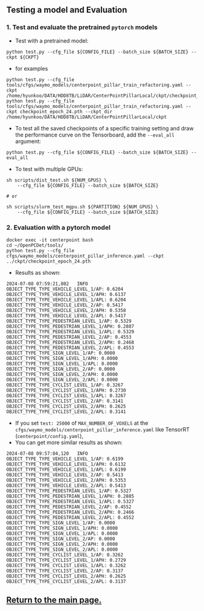 ## Testing a model and Evaluation

### 1. Test and evaluate the pretrained `pytorch` models
* Test with a pretrained model:
```shell script
python test.py --cfg_file ${CONFIG_FILE} --batch_size ${BATCH_SIZE} --ckpt ${CKPT}
```
- for examples
```shell script
python test.py --cfg_file tools/cfgs/waymo_models/centerpoint_pillar_train_refactoring.yaml --ckpt /home/hyunkoo/DATA/HDD8TB/LiDAR/CenterPointPillarLocal/ckpt/checkpoint_epoch_24.pth
python test.py --cfg_file tools/cfgs/waymo_models/centerpoint_pillar_train_refactoring.yaml --ckpt checkpoint_epoch_24.pth --ckpt_dir /home/hyunkoo/DATA/HDD8TB/LiDAR/CenterPointPillarLocal/ckpt
```

* To test all the saved checkpoints of a specific training setting and draw the performance curve on the Tensorboard, add the `--eval_all` argument:
```shell script
python test.py --cfg_file ${CONFIG_FILE} --batch_size ${BATCH_SIZE} --eval_all
```

* To test with multiple GPUs:
```shell script
sh scripts/dist_test.sh ${NUM_GPUS} \
    --cfg_file ${CONFIG_FILE} --batch_size ${BATCH_SIZE}

# or

sh scripts/slurm_test_mgpu.sh ${PARTITION} ${NUM_GPUS} \
    --cfg_file ${CONFIG_FILE} --batch_size ${BATCH_SIZE}
```

### 2. Evaluation with a pytorch model
``` shell
docker exec -it centerpoint bash
cd ~/OpenPCDet/tools/
python test.py --cfg_file cfgs/waymo_models/centerpoint_pillar_inference.yaml --ckpt ../ckpt/checkpoint_epoch_24.pth
```

- Results as shown:
```
2024-07-08 07:59:21,802   INFO  
OBJECT_TYPE_TYPE_VEHICLE_LEVEL_1/AP: 0.6204 
OBJECT_TYPE_TYPE_VEHICLE_LEVEL_1/APH: 0.6137 
OBJECT_TYPE_TYPE_VEHICLE_LEVEL_1/APL: 0.6204 
OBJECT_TYPE_TYPE_VEHICLE_LEVEL_2/AP: 0.5417 
OBJECT_TYPE_TYPE_VEHICLE_LEVEL_2/APH: 0.5358 
OBJECT_TYPE_TYPE_VEHICLE_LEVEL_2/APL: 0.5417 
OBJECT_TYPE_TYPE_PEDESTRIAN_LEVEL_1/AP: 0.5329 
OBJECT_TYPE_TYPE_PEDESTRIAN_LEVEL_1/APH: 0.2887 
OBJECT_TYPE_TYPE_PEDESTRIAN_LEVEL_1/APL: 0.5329 
OBJECT_TYPE_TYPE_PEDESTRIAN_LEVEL_2/AP: 0.4553 
OBJECT_TYPE_TYPE_PEDESTRIAN_LEVEL_2/APH: 0.2468 
OBJECT_TYPE_TYPE_PEDESTRIAN_LEVEL_2/APL: 0.4553 
OBJECT_TYPE_TYPE_SIGN_LEVEL_1/AP: 0.0000 
OBJECT_TYPE_TYPE_SIGN_LEVEL_1/APH: 0.0000 
OBJECT_TYPE_TYPE_SIGN_LEVEL_1/APL: 0.0000 
OBJECT_TYPE_TYPE_SIGN_LEVEL_2/AP: 0.0000 
OBJECT_TYPE_TYPE_SIGN_LEVEL_2/APH: 0.0000 
OBJECT_TYPE_TYPE_SIGN_LEVEL_2/APL: 0.0000 
OBJECT_TYPE_TYPE_CYCLIST_LEVEL_1/AP: 0.3267 
OBJECT_TYPE_TYPE_CYCLIST_LEVEL_1/APH: 0.2730 
OBJECT_TYPE_TYPE_CYCLIST_LEVEL_1/APL: 0.3267 
OBJECT_TYPE_TYPE_CYCLIST_LEVEL_2/AP: 0.3141 
OBJECT_TYPE_TYPE_CYCLIST_LEVEL_2/APH: 0.2625 
OBJECT_TYPE_TYPE_CYCLIST_LEVEL_2/APL: 0.3141 
```

- If you set `test: 25000` of `MAX_NUMBER_OF_VOXELS` at the `cfgs/waymo_models/centerpoint_pillar_inference.yaml` like TensorRT (`centerpoint/config.yaml`),
- You can get more similar results as shown:
```
2024-07-08 09:57:04,120   INFO  
OBJECT_TYPE_TYPE_VEHICLE_LEVEL_1/AP: 0.6199 
OBJECT_TYPE_TYPE_VEHICLE_LEVEL_1/APH: 0.6132 
OBJECT_TYPE_TYPE_VEHICLE_LEVEL_1/APL: 0.6199 
OBJECT_TYPE_TYPE_VEHICLE_LEVEL_2/AP: 0.5413 
OBJECT_TYPE_TYPE_VEHICLE_LEVEL_2/APH: 0.5353 
OBJECT_TYPE_TYPE_VEHICLE_LEVEL_2/APL: 0.5413 
OBJECT_TYPE_TYPE_PEDESTRIAN_LEVEL_1/AP: 0.5327 
OBJECT_TYPE_TYPE_PEDESTRIAN_LEVEL_1/APH: 0.2885 
OBJECT_TYPE_TYPE_PEDESTRIAN_LEVEL_1/APL: 0.5327 
OBJECT_TYPE_TYPE_PEDESTRIAN_LEVEL_2/AP: 0.4552 
OBJECT_TYPE_TYPE_PEDESTRIAN_LEVEL_2/APH: 0.2466 
OBJECT_TYPE_TYPE_PEDESTRIAN_LEVEL_2/APL: 0.4552 
OBJECT_TYPE_TYPE_SIGN_LEVEL_1/AP: 0.0000 
OBJECT_TYPE_TYPE_SIGN_LEVEL_1/APH: 0.0000 
OBJECT_TYPE_TYPE_SIGN_LEVEL_1/APL: 0.0000 
OBJECT_TYPE_TYPE_SIGN_LEVEL_2/AP: 0.0000 
OBJECT_TYPE_TYPE_SIGN_LEVEL_2/APH: 0.0000 
OBJECT_TYPE_TYPE_SIGN_LEVEL_2/APL: 0.0000 
OBJECT_TYPE_TYPE_CYCLIST_LEVEL_1/AP: 0.3262 
OBJECT_TYPE_TYPE_CYCLIST_LEVEL_1/APH: 0.2729 
OBJECT_TYPE_TYPE_CYCLIST_LEVEL_1/APL: 0.3262 
OBJECT_TYPE_TYPE_CYCLIST_LEVEL_2/AP: 0.3137 
OBJECT_TYPE_TYPE_CYCLIST_LEVEL_2/APH: 0.2625 
OBJECT_TYPE_TYPE_CYCLIST_LEVEL_2/APL: 0.3137
```

## [Return to the main page.](../README.md)